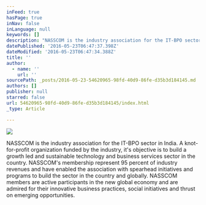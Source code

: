 ```yaml
---
inFeed: true
hasPage: true
inNav: false
inLanguage: null
keywords: []
description: "NASSCOM is the industry association for the IT-BPO sector in India. A knot-for-profit organization funded by the industry, it's objective is to build a growth led and sustainable technology and business services sector in the country. NASSCOM's membership represent 95 percent of industry revenues and have enabled the association with spearhead initiatives and programs to build the sector in the country and globally. NASSCOM members are active participants in the new global economy and are admired for their innovative business practices, social initiatives and thrust on emerging opportunities."
datePublished: '2016-05-23T06:47:37.398Z'
dateModified: '2016-05-23T06:47:34.388Z'
title: ''
author:
  - name: ''
    url: ''
sourcePath: _posts/2016-05-23-54620965-98fd-40d9-86fe-d35b3d184145.md
authors: []
publisher: null
starred: false
url: 54620965-98fd-40d9-86fe-d35b3d184145/index.html
_type: Article

---
```

![](https://the-grid-user-content.s3-us-west-2.amazonaws.com/15650465-cdac-4b76-a89c-d9b03f6e3c95.jpg)

NASSCOM is the industry association for the IT-BPO sector in India. A knot-for-profit organization funded by the industry, it's objective is to build a growth led and sustainable technology and business services sector in the country. NASSCOM's membership represent 95 percent of industry revenues and have enabled the association with spearhead initiatives and programs to build the sector in the country and globally. NASSCOM members are active participants in the new global economy and are admired for their innovative business practices, social initiatives and thrust on emerging opportunities.